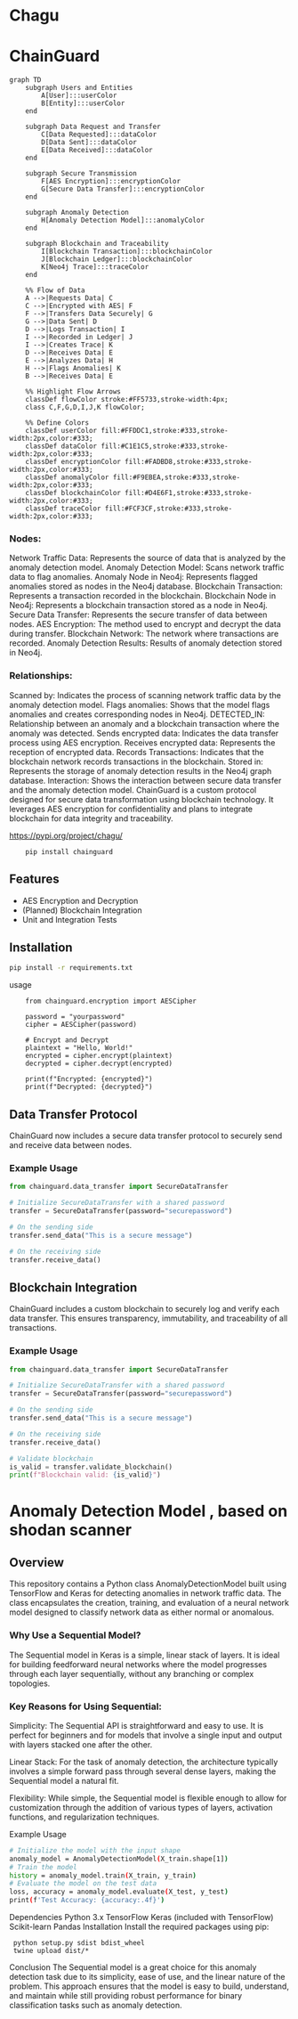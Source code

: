 # Chagu 
# ChainGuard

```mermaid
graph TD
    subgraph Users and Entities
        A[User]:::userColor
        B[Entity]:::userColor
    end

    subgraph Data Request and Transfer
        C[Data Requested]:::dataColor
        D[Data Sent]:::dataColor
        E[Data Received]:::dataColor
    end

    subgraph Secure Transmission
        F[AES Encryption]:::encryptionColor
        G[Secure Data Transfer]:::encryptionColor
    end

    subgraph Anomaly Detection
        H[Anomaly Detection Model]:::anomalyColor
    end

    subgraph Blockchain and Traceability
        I[Blockchain Transaction]:::blockchainColor
        J[Blockchain Ledger]:::blockchainColor
        K[Neo4j Trace]:::traceColor
    end

    %% Flow of Data
    A -->|Requests Data| C
    C -->|Encrypted with AES| F
    F -->|Transfers Data Securely| G
    G -->|Data Sent| D
    D -->|Logs Transaction| I
    I -->|Recorded in Ledger| J
    I -->|Creates Trace| K
    D -->|Receives Data| E
    E -->|Analyzes Data| H
    H -->|Flags Anomalies| K
    B -->|Receives Data| E

    %% Highlight Flow Arrows
    classDef flowColor stroke:#FF5733,stroke-width:4px;
    class C,F,G,D,I,J,K flowColor;

    %% Define Colors
    classDef userColor fill:#FFDDC1,stroke:#333,stroke-width:2px,color:#333;
    classDef dataColor fill:#C1E1C5,stroke:#333,stroke-width:2px,color:#333;
    classDef encryptionColor fill:#FADBD8,stroke:#333,stroke-width:2px,color:#333;
    classDef anomalyColor fill:#F9EBEA,stroke:#333,stroke-width:2px,color:#333;
    classDef blockchainColor fill:#D4E6F1,stroke:#333,stroke-width:2px,color:#333;
    classDef traceColor fill:#FCF3CF,stroke:#333,stroke-width:2px,color:#333;

```
### Nodes:

 Network Traffic Data: Represents the source of data that is analyzed by the anomaly detection model.
 Anomaly Detection Model: Scans network traffic data to flag anomalies.
 Anomaly Node in Neo4j: Represents flagged anomalies stored as nodes in the Neo4j database.
 Blockchain Transaction: Represents a transaction recorded in the blockchain.
 Blockchain Node in Neo4j: Represents a blockchain transaction stored as a node in Neo4j.
 Secure Data Transfer: Represents the secure transfer of data between nodes.
 AES Encryption: The method used to encrypt and decrypt the data during transfer.
 Blockchain Network: The network where transactions are recorded.
 Anomaly Detection Results: Results of anomaly detection stored in Neo4j.

### Relationships:

 Scanned by: Indicates the process of scanning network traffic data by the anomaly detection model.
 Flags anomalies: Shows that the model flags anomalies and creates corresponding nodes in Neo4j.
 DETECTED_IN: Relationship between an anomaly and a blockchain transaction where the anomaly was detected.
 Sends encrypted data: Indicates the data transfer process using AES encryption.
 Receives encrypted data: Represents the reception of encrypted data.
 Records Transactions: Indicates that the blockchain network records transactions in the blockchain.
 Stored in: Represents the storage of anomaly detection results in the Neo4j graph database.
 Interaction: Shows the interaction between secure data transfer and the anomaly detection model.
 ChainGuard is a custom protocol designed for secure data transformation using blockchain technology. It leverages AES encryption for confidentiality and plans to integrate blockchain for data integrity and traceability.

https://pypi.org/project/chagu/
```commandline
    pip install chainguard
```
## Features
- AES Encryption and Decryption
- (Planned) Blockchain Integration
- Unit and Integration Tests

## Installation

```bash
pip install -r requirements.txt
```
usage
``` code
    from chainguard.encryption import AESCipher
    
    password = "yourpassword"
    cipher = AESCipher(password)
    
    # Encrypt and Decrypt
    plaintext = "Hello, World!"
    encrypted = cipher.encrypt(plaintext)
    decrypted = cipher.decrypt(encrypted)
    
    print(f"Encrypted: {encrypted}")
    print(f"Decrypted: {decrypted}")

```
## Data Transfer Protocol

ChainGuard now includes a secure data transfer protocol to securely send and receive data between nodes.

### Example Usage

```python
from chainguard.data_transfer import SecureDataTransfer

# Initialize SecureDataTransfer with a shared password
transfer = SecureDataTransfer(password="securepassword")

# On the sending side
transfer.send_data("This is a secure message")

# On the receiving side
transfer.receive_data()
```


## Blockchain Integration

ChainGuard includes a custom blockchain to securely log and verify each data transfer. This ensures transparency, immutability, and traceability of all transactions.

### Example Usage

```python
from chainguard.data_transfer import SecureDataTransfer

# Initialize SecureDataTransfer with a shared password
transfer = SecureDataTransfer(password="securepassword")

# On the sending side
transfer.send_data("This is a secure message")

# On the receiving side
transfer.receive_data()

# Validate blockchain
is_valid = transfer.validate_blockchain()
print(f"Blockchain valid: {is_valid}")
```
# Anomaly Detection Model , based on shodan scanner
## Overview
This repository contains a Python class AnomalyDetectionModel built using TensorFlow and Keras
for detecting anomalies in network traffic data. The class encapsulates the creation, training,
and evaluation of a neural network model designed to classify network data as either normal or anomalous.

### Why Use a Sequential Model?
The Sequential model in Keras is a simple, linear stack of layers. 
It is ideal for building feedforward neural networks where the model 
progresses through each layer sequentially, without any branching or complex topologies.

### Key Reasons for Using Sequential:

Simplicity: The Sequential API is straightforward and easy to use. It is perfect for beginners and 
for models that involve a single input and output with layers stacked one after the other.

Linear Stack: For the task of anomaly detection, the architecture typically involves a simple
forward pass through several dense layers, making the Sequential model a natural fit.

Flexibility: While simple, the Sequential model is flexible enough to allow for customization
through the addition of various types of layers, activation functions, and regularization techniques.

Example Usage
```bash
# Initialize the model with the input shape
anomaly_model = AnomalyDetectionModel(X_train.shape[1])
# Train the model
history = anomaly_model.train(X_train, y_train)
# Evaluate the model on the test data
loss, accuracy = anomaly_model.evaluate(X_test, y_test)
print(f'Test Accuracy: {accuracy:.4f}')
```





Dependencies
Python 3.x
TensorFlow
Keras (included with TensorFlow)
Scikit-learn
Pandas
Installation
Install the required packages using pip:
```mermaid
 python setup.py sdist bdist_wheel 
 twine upload dist/*
```
Conclusion
The Sequential model is a great choice for this anomaly detection task due to its simplicity,
ease of use, and the linear nature of the problem. This approach ensures that the model is easy
to build, understand, and maintain while still providing robust performance for binary classification
tasks such as anomaly detection.